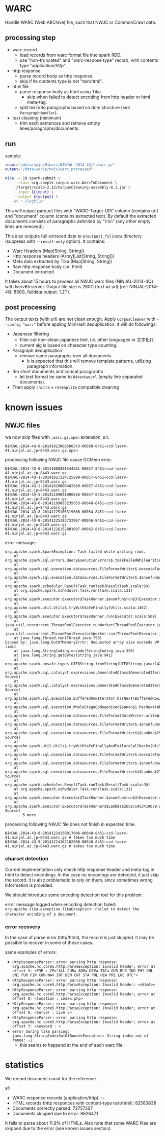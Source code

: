 # WARC

Handle WARC (Web ARChive) file, such that NWJC or CommonCrawl data.

## processing step

- warc record
    - load records from warc format file into spark RDD.
    - use "non-truncated" and "warc-respose type" record, with contents type "application/http".
- http response
    - parse record body as http response.
    - skip if its contents type is not "text/html".
- html file
    - parse response body as html using Tika.
        - skip when failed to detect encoding from http header or html meta-tag.
    - split text into paragraphs based on dom structure (see `ParagraphHandler`).
- text cleaning (minimum)
    - trim each sentences and remove empty lines/paragraphs/documents.

## run

sample:

```bash
input="/data/nwjc/01warc/NINJAL-2014-4Q/*.warc.gz"
output="/data/works/nwjc/warc_processed"

nice -n 19 spark-submit \
    --class org.sample.corpus.warc.WarcToDocument \
    ./target/scala-2.12/CorpusCleaning-assembly-0.1.jar \
    --input ${input} \
    --output ${output} \
    &> "./logfile"
```

This will output parquet files with "WARC-Target-URI" column (contains url) and "document" column (contains extracted text).
By default the extracted documents consists of paragraphs delimited by "\n\n" (any other empty lines are removed).

This also outputs full extraced data to `${output}_fulldata` directory (suppress with `--result-only` option).
It contains:

- Warc Headers (Map[String, String])
- Http response headers (Array[List[String, String]])
- Meta data extracted by Tika (Map[String, String])
- Raw http response body (i.e. html)
- Document extracted

It takes about 15 hours to process all NWJC warc files (NINJAL-2014-4Q) with lserv65 server.
Output file size is 260G (text w/ url) (ref: NINJAL-2014-4Q: 850G, fulldata output: 1.2T).

## post processing

The output texts (with url) are not clean enough. Apply `CorpusCleaner` with `--config "warc"` before appling MinHash deduplication.
It will do followings:

- Japanese filtering
    - filter out non-clean-japanese text, i.e. other languages or 文字化け.
    - current alg is based on character type counting.
- Paragraph deduplication
    - remove same paragraphs over all documents.
        - It is expected that this will remove template patterns, utilizing paragraph information.
- Rm short documents and concat paragraphs
    - let text format be same to `04textwourl` (empty line separated documents).
- Then apply `chitra` + `rmTemplate` compatible cleaning

# known issues

## NWJC files

we now skip files with `.warc.gz.open` extension, s.t.

```
NINJAL-2014-4Q-0-20141023060508543-00098-8451~ccd-lserv-41.ninjal.ac.jp~8443.warc.gz.open
```

processing following NWJC file cause OOMem error.

```
NINJAL-2014-4Q-0-20141009201544561-00057-8451~ccd-lserv-41.ninjal.ac.jp~8443.warc.gz
NINJAL-2014-4Q-1-20141027224725889-00057-8451~ccd-lserv-41.ninjal.ac.jp~8443.warc.gz
NINJAL-2014-4Q-2-20141028000402869-00057-8451~ccd-lserv-41.ninjal.ac.jp~8443.warc.gz
NINJAL-2014-4Q-5-20141109091900026-00057-8451~ccd-lserv-41.ninjal.ac.jp~8443.warc.gz
NINJAL-2014-4Q-6-20141109093235033-00048-8451~ccd-lserv-41.ninjal.ac.jp~8443.warc.gz
NINJAL-2014-4Q-8-20141225105319606-00054-8451~ccd-lserv-41.ninjal.ac.jp~8443.warc.gz
NINJAL-2014-4Q-8-20141225183733967-00056-8451~ccd-lserv-41.ninjal.ac.jp~8443.warc.gz
NINJAL-2014-4Q-8-20141226152801007-00062-8451~ccd-lserv-41.ninjal.ac.jp~8443.warc.gz
```

error message:
```
org.apache.spark.SparkException: Task failed while writing rows.
	at org.apache.spark.sql.errors.QueryExecutionErrors$.taskFailedWhileWritingRowsError(QueryExecutionErrors.scala:500)
	at org.apache.spark.sql.execution.datasources.FileFormatWriter$.executeTask(FileFormatWriter.scala:321)
	at org.apache.spark.sql.execution.datasources.FileFormatWriter$.$anonfun$write$16(FileFormatWriter.scala:229)
	at org.apache.spark.scheduler.ResultTask.runTask(ResultTask.scala:90)
	at org.apache.spark.scheduler.Task.run(Task.scala:131)
	at org.apache.spark.executor.Executor$TaskRunner.$anonfun$run$3(Executor.scala:506)
	at org.apache.spark.util.Utils$.tryWithSafeFinally(Utils.scala:1462)
	at org.apache.spark.executor.Executor$TaskRunner.run(Executor.scala:509)
	at java.util.concurrent.ThreadPoolExecutor.runWorker(ThreadPoolExecutor.java:1149)
	at java.util.concurrent.ThreadPoolExecutor$Worker.run(ThreadPoolExecutor.java:624)
	at java.lang.Thread.run(Thread.java:750)
Caused by: java.lang.OutOfMemoryError: Requested array size exceeds VM limit
	at java.lang.StringCoding.encode(StringCoding.java:350)
	at java.lang.String.getBytes(String.java:941)
	at org.apache.spark.unsafe.types.UTF8String.fromString(UTF8String.java:142)
	at org.apache.spark.sql.catalyst.expressions.GeneratedClass$GeneratedIteratorForCodegenStage1.serializefromobject_doConsume_0$(Unknown Source)
	at org.apache.spark.sql.catalyst.expressions.GeneratedClass$GeneratedIteratorForCodegenStage1.processNext(Unknown Source)
	at org.apache.spark.sql.execution.BufferedRowIterator.hasNext(BufferedRowIterator.java:43)
	at org.apache.spark.sql.execution.WholeStageCodegenExec$$anon$1.hasNext(WholeStageCodegenExec.scala:759)
	at org.apache.spark.sql.execution.datasources.FileFormatDataWriter.writeWithIterator(FileFormatDataWriter.scala:91)
	at org.apache.spark.sql.execution.datasources.FileFormatWriter$.$anonfun$executeTask$1(FileFormatWriter.scala:304)
	at org.apache.spark.sql.execution.datasources.FileFormatWriter$$$Lambda$2929/1423358696.apply(Unknown Source)
	at org.apache.spark.util.Utils$.tryWithSafeFinallyAndFailureCallbacks(Utils.scala:1496)
	at org.apache.spark.sql.execution.datasources.FileFormatWriter$.executeTask(FileFormatWriter.scala:311)
	at org.apache.spark.sql.execution.datasources.FileFormatWriter$.$anonfun$write$16(FileFormatWriter.scala:229)
	at org.apache.spark.sql.execution.datasources.FileFormatWriter$$$Lambda$2790/2138055926.apply(Unknown Source)
	at org.apache.spark.scheduler.ResultTask.runTask(ResultTask.scala:90)
	at org.apache.spark.scheduler.Task.run(Task.scala:131)
	at org.apache.spark.executor.Executor$TaskRunner.$anonfun$run$3(Executor.scala:506)
	at org.apache.spark.executor.Executor$TaskRunner$$Lambda$2658/1453419079.apply(Unknown Source)
	... 5 more
```

processing following NWJC file does not finish in expected time.

```
NINJAL-2014-4Q-8-20141224150017006-00048-8451~ccd-lserv-41.ninjal.ac.jp~8443.warc.gz # takes too much time
NINJAL-2014-4Q-9-20141224162102808-00048-8451~ccd-lserv-41.ninjal.ac.jp~8443.warc.gz # takes too much time
```

### charset detection

Current implementation only check http response header and meta-tag in html to detect encodings.
In the case no encodings are detected, it just skip the record.
It is also problematic to rely on them, since sometimes wrong information is provided.

We should introduce some encoding detection tool for this problem.

error message logged when encoding detection failed:
`org.apache.tika.exception.TikaException: Failed to detect the character encoding of a document`.

### error recovery

In the case of parse error (http/html), the record is just skipped.
It may be possible to recover in some of those cases.

same examples of errors:
- `HttpResponseParser: error parsing http response: org.apache.hc.core5.http.ParseException: Invalid header; error at offset 3: <P3P : CP="ALL CURa ADMa DEVa TAIa OUR BUS IND PHY ONL UNI PUR FIN COM NAV INT DEM CNT STA POL HEA PRE LOC OTC">`
- `HttpResponseParser: error parsing http response: org.apache.hc.core5.http.ParseException: Invalid header: <<html>>`
- `HttpResponseParser: error parsing http response: org.apache.hc.core5.http.ParseException: Invalid header; error at offset 8: <location : index.php>`
- `HttpResponseParser: error parsing http response: org.apache.hc.core5.http.ParseException: Invalid header; error at offset 6: <Server : Live 5>`
- `HttpResponseParser: error parsing http response: org.apache.hc.core5.http.ParseException: Invalid header; error at offset 7: <keyword : >`
- `error during tika parsing: java.lang.StringIndexOutOfBoundsException: String index out of range: -1`
  - this seems to happend at the end of each warc file.

# statistics

We record document count for the reference.

__v1__

- WARC responce records (application/http): --
- HTML records (http responces with content-type text/html): 82583838
- Documents correctly parsed: 72757367
- Documents skipped due to error: 9826471

It fails to parse about 11.9% of HTMLs.
Also note that some WARC files are skipped due to the error (see known issues section).
